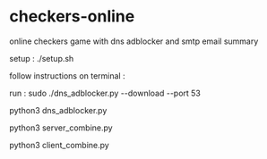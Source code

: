 # checkers-online
online checkers game with dns adblocker and smtp email summary

setup :
./setup.sh

follow instructions on terminal :

run : sudo ./dns_adblocker.py --download --port 53

python3 dns_adblocker.py

python3 server_combine.py

python3 client_combine.py


